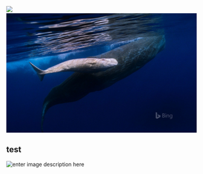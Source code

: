 [![](https://oliviergranoux.github.io/sandbox/img.jpg)](img.jpg)
![](img.jpg)

## test

![enter image description here](https://oliviergranoux.github.io/sandbox/img.jpg)
<!--stackedit_data:
eyJoaXN0b3J5IjpbMTEzMzEwMTg5NiwzMjc3NDI1MjVdfQ==
-->